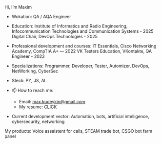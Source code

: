 Hi, I’m Maxim
- Wokation:     QA / AQA Engineer
- Education:    Institute of Informatics and Radio Engineering, Infocommunication Technologies and Communication Systems - 2025
                Digital Chair, DevOps Technologies - 2025
  
- Professional development and courses: IT Essentials, Cisco Networking Academy, CompTIA A+ — 2022
                                        VK Testers Education, VKontakte, QA Engineer - 2023
  
- Specializations: Programmer, Developer, Tester, Automizer, DevOps, NetWorking, CyberSec

- Steck: PY, JS, AI
- 📫 How to reach me:
    - Email: max.kudeykin@gmail.com
    - My resume: [CLICK]([https://drive.google.com/file/d/1bmLxobY-Xfm5OYF7KjQdsTPlbD03Xaql/view?usp=sharing](https://mementomorion.github.io/AI_show/)])
 
- Current development vector: Automation, bots, artificial intelligence, cybersecurity, networking

My products: Voice assaistent for calls, STEAM trade bot, CSGO bot farm panel 

<!---
mementomorion/mementomorion is a ✨ special ✨ repository because its `README.md` (this file) appears on your GitHub profile.
You can click the Preview link to take a look at your changes.
--->
